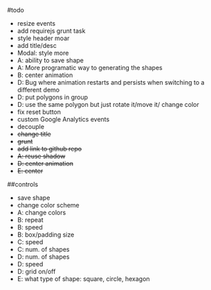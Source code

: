 #todo
* resize events
* add requirejs grunt task
* style header moar
* add title/desc
* Modal: style more
* A: ability to save shape
* A: More programatic way to generating the shapes
* B: center animation
* D: Bug where animation restarts and persists when switching to a different demo
* D: put polygons in group
* D: use the same polygon but just rotate it/move it/ change color
* fix reset button
* custom Google Analytics events
* decouple
* ~~change title~~
* ~~grunt~~
* ~~add link to github repo~~
* ~~A: reuse shadow~~
* ~~D: center animation~~
* ~~E: center~~

##controls
* save shape
* change color scheme
* A: change colors
* B: repeat
* B: speed
* B: box/padding size
* C: speed
* C: num. of shapes
* D: num. of shapes
* D: speed
* D: grid on/off
* E: what type of shape: square, circle, hexagon
